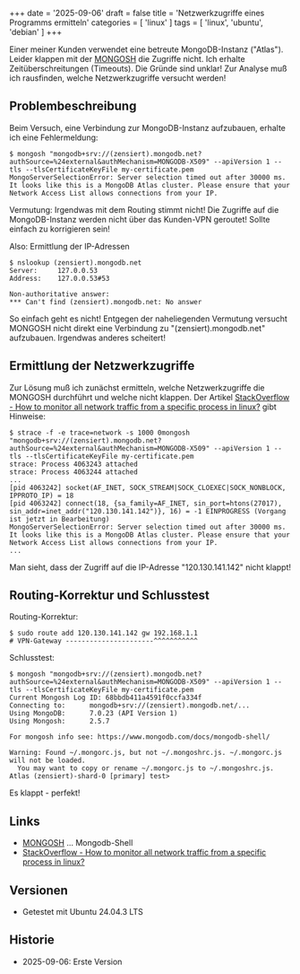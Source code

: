+++
date = '2025-09-06'
draft = false
title = 'Netzwerkzugriffe eines Programms ermitteln'
categories = [ 'linux' ]
tags = [ 'linux', 'ubuntu', 'debian' ]
+++

<!--
Netzwerkzugriffe eines Programms ermitteln
==========================================
-->

Einer meiner Kunden verwendet eine betreute MongoDB-Instanz ("Atlas").
Leider klappen mit der [MONGOSH](https://www.mongodb.com/docs/mongodb-shell/) die Zugriffe nicht. Ich erhalte
Zeitüberschreitungen (Timeouts). Die Gründe sind unklar!
Zur Analyse muß ich rausfinden, welche Netzwerkzugriffe versucht werden!

<!--more-->

Problembeschreibung
-------------------

Beim Versuch, eine Verbindung zur MongoDB-Instanz aufzubauen,
erhalte ich eine Fehlermeldung:

```
$ mongosh "mongodb+srv://(zensiert).mongodb.net?authSource=%24external&authMechanism=MONGODB-X509" --apiVersion 1 --tls --tlsCertificateKeyFile my-certificate.pem
MongoServerSelectionError: Server selection timed out after 30000 ms. It looks like this is a MongoDB Atlas cluster. Please ensure that your Network Access List allows connections from your IP.
```

Vermutung: Irgendwas mit dem Routing stimmt nicht! Die Zugriffe auf die MongoDB-Instanz werden nicht
über das Kunden-VPN geroutet! Sollte einfach zu korrigieren sein!

Also: Ermittlung der IP-Adressen

```
$ nslookup (zensiert).mongodb.net
Server:		127.0.0.53
Address:	127.0.0.53#53

Non-authoritative answer:
*** Can't find (zensiert).mongodb.net: No answer
```

So einfach geht es nicht! Entgegen der naheliegenden Vermutung
versucht MONGOSH nicht direkt eine Verbindung zu "(zensiert).mongodb.net"
aufzubauen. Irgendwas anderes scheitert!

Ermittlung der Netzwerkzugriffe
-------------------------------

Zur Lösung muß ich zunächst ermitteln, welche
Netzwerkzugriffe die MONGOSH durchführt und welche
nicht klappen. Der Artikel
[StackOverflow - How to monitor all network traffic from a specific process in linux?](https://stackoverflow.com/questions/73332461/how-to-monitor-all-network-traffic-from-a-specific-process-in-linux)
gibt Hinweise:

```
$ strace -f -e trace=network -s 1000 0mongosh "mongodb+srv://(zensiert).mongodb.net?authSource=%24external&authMechanism=MONGODB-X509" --apiVersion 1 --tls --tlsCertificateKeyFile my-certificate.pem
strace: Process 4063243 attached
strace: Process 4063244 attached
...
[pid 4063242] socket(AF_INET, SOCK_STREAM|SOCK_CLOEXEC|SOCK_NONBLOCK, IPPROTO_IP) = 18
[pid 4063242] connect(18, {sa_family=AF_INET, sin_port=htons(27017), sin_addr=inet_addr("120.130.141.142")}, 16) = -1 EINPROGRESS (Vorgang ist jetzt in Bearbeitung)
MongoServerSelectionError: Server selection timed out after 30000 ms. It looks like this is a MongoDB Atlas cluster. Please ensure that your Network Access List allows connections from your IP.
...
```

Man sieht, dass der Zugriff auf die IP-Adresse "120.130.141.142" nicht klappt!

Routing-Korrektur und Schlusstest
---------------------------------

Routing-Korrektur:

```
$ sudo route add 120.130.141.142 gw 192.168.1.1
# VPN-Gateway ----------------------^^^^^^^^^^^
```

Schlusstest:

```
$ mongosh "mongodb+srv://(zensiert).mongodb.net?authSource=%24external&authMechanism=MONGODB-X509" --apiVersion 1 --tls --tlsCertificateKeyFile my-certificate.pem
Current Mongosh Log ID:	68bbdb411a4591f0ccfa334f
Connecting to:		mongodb+srv://(zensiert).mongodb.net/...
Using MongoDB:		7.0.23 (API Version 1)
Using Mongosh:		2.5.7

For mongosh info see: https://www.mongodb.com/docs/mongodb-shell/

Warning: Found ~/.mongorc.js, but not ~/.mongoshrc.js. ~/.mongorc.js will not be loaded.
  You may want to copy or rename ~/.mongorc.js to ~/.mongoshrc.js.
Atlas (zensiert)-shard-0 [primary] test> 
```

Es klappt - perfekt!

Links
-----

- [MONGOSH](https://www.mongodb.com/docs/mongodb-shell/) ... Mongodb-Shell
- [StackOverflow - How to monitor all network traffic from a specific process in linux?](https://stackoverflow.com/questions/73332461/how-to-monitor-all-network-traffic-from-a-specific-process-in-linux)

Versionen
---------

- Getestet mit Ubuntu 24.04.3 LTS

Historie
--------

- 2025-09-06: Erste Version
